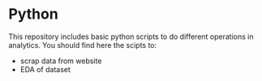 # Python
This repository includes basic python scripts to do different operations in analytics.
You should find here the scipts to:
- scrap data from website
- EDA of dataset
